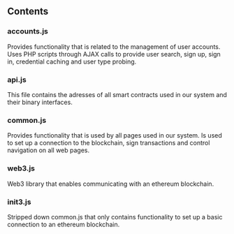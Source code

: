 ## Contents

### accounts.js
Provides functionality that is related to the management of user accounts.
Uses PHP scripts through AJAX calls to provide user search, sign up, sign in, credential caching and user type probing.

### api.js
This file contains the adresses of all smart contracts used in our system and their binary interfaces.

### common.js
Provides functionality that is used by all pages used in our system.
Is used to set up a connection to the blockchain, sign transactions and control navigation on all web pages.

### web3.js
Web3 library that enables communicating with an ethereum blockchain.

### init3.js
Stripped down common.js that only contains functionality to set up a basic connection to an ethereum blockchain.